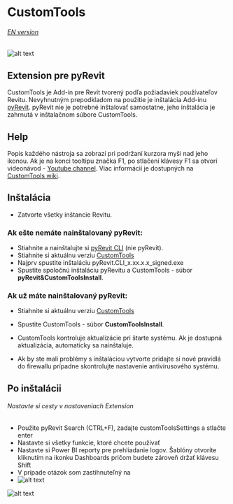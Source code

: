 
# CustomTools
###### [EN version](https://bitbucket.org/davidvadkerti/customtools/src/master/README.md)
![alt text](https://static.miraheze.org/gfiwiki/b/be/CustomToolsRibbon.PNG "Custom Tools Ribbon")
## Extension pre pyRevit
CustomTools je Add-in pre Revit tvorený podľa požiadaviek používateľov Revitu. Nevyhnutným prepodkladom na použitie je inštalácia Add-inu [pyRevit](https://www.notion.so/pyRevit-bd907d6292ed4ce997c46e84b6ef67a0). pyRevit nie je potrebné inštalovať samostatne, jeho inštalácia je zahrnutá v inštalačnom súbore CustomTools. 
## Help
Popis každého nástroja sa zobrazí pri podržaní kurzora myši nad jeho ikonou. Ak je na konci tooltipu značka F1, po stlačení klávesy F1 sa otvorí videonávod - [Youtube channel](https://www.youtube.com/channel/UC-2clftP15_4WdFUmyVWCkQ/featured).
Viac informácií je dostupných na [CustomTools wiki](https://customtools.notion.site/customtools/CustomTools-wiki-76d8472edc6444e5bb3ce90f7998f1ef).
## Inštalácia
* Zatvorte všetky inštancie Revitu.
### Ak ešte nemáte nainštalovaný pyRevit:
* Stiahnite a nainštalujte si [pyRevit CLI](https://github.com/eirannejad/pyRevit/releases) (nie pyRevit).
* Stiahnite si aktuálnu verziu [CustomTools](https://bitbucket.org/davidvadkerti/customtools/downloads/?tab=tags)
* Najprv spustite inštaláciu pyRevit.CLI_x.xx.x.x_signed.exe
* Spustite spoločnú inštaláciu pyRevitu a CustomTools - súbor **pyRevit&CustomToolsInstall**.
### Ak už máte nainštalovaný pyRevit:
* Stiahnite si aktuálnu verziu [CustomTools](https://bitbucket.org/davidvadkerti/customtools/downloads/?tab=tags)
* Spustite  CustomTools - súbor **CustomToolsInstall**.

* CustomTools kontroluje aktualizácie pri štarte systému. Ak je dostupná aktualizácia, automaticky sa nainštaluje.
* Ak by ste mali problémy s inštaláciou vytvorte pridajte si nové pravidlá do firewallu prípadne skontrolujte nastavenie antivírusového systému.
## Po inštalácii
###### Nastavte si cesty v nastaveniach Extension
* Použite pyRevit Search (CTRL+F), zadajte customToolsSettings a stlačte enter
* Nastavte si všetky funkcie, ktoré chcete používať
* Nastavte si Power BI reporty pre prehliadanie logov. Šablóny otvoríte kliknutím na ikonku Dashboards pričom budete zároveň držať klávesu Shift
* V prípade otázok som zastihnuteľný na
* ![alt text](https://static.miraheze.org/gfiwiki/a/a3/EmailAddress.png)

![alt text](https://static.miraheze.org/gfiwiki/1/11/CustomToolsSettings.PNG "CustomToolsSettings")